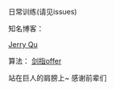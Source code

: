 日常训练(请见issues)

知名博客：

[Jerry Qu](https://imququ.com/)


算法：
[剑指offer](http://www.cnblogs.com/echovic/)





站在巨人的肩膀上~ 感谢前辈们
